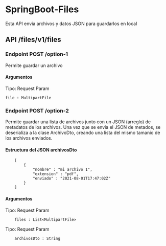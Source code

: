 # SpringBoot-Files
Esta API envia archivos y datos JSON para guardarlos en local

## API /files/v1/files

### Endpoint POST /option-1 
Permite guardar un archivo 
#### Argumentos 
Tipo: Request Param

    file : MultipartFile

### Endpoint POST /option-2 
Permite guardar una lista de archivos junto con un JSON (arreglo) de metadatos de los archivos. Una vez que se envia el JSON de metados, se deserializa a la clase ArchivoDto, creando una lista del mismo tamanio de los archivos enviados. 
#### Estructura del JSON archivosDto
```
    [ 
        { 
            "nombre" : "mi archivo 1", 
            "extension" : "pdf", 
            "enviado" : "2021-08-01T17:47:02Z" 
        } 
    ] 
```
#### Argumentos 
Tipo: Request Param
```
    files : List<MultipartFile>
```
Tipo: Request Param
```
    archivosDto : String
```